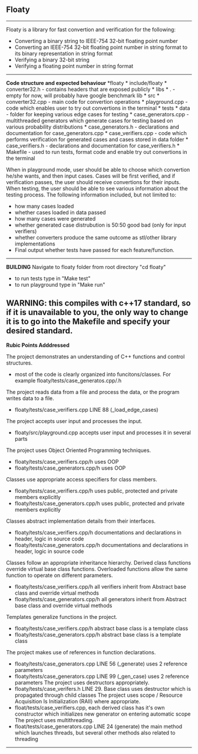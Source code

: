 ## Floaty
---
Floaty is a library for fast convertion and verification for the following:
* Converting a binary string to IEEE-754 32-bit floating point number
* Converting an IEEE-754 32-bit floating point number in string format to its binary representation in string format
* Verifying a binary 32-bit string
* Verifying a floating point number in string format
---
**Code structure and expected behaviour**
*floaty
    * include/floaty
        * converter32.h - contains headers that are exposed publicly
    * libs
        * . - empty for now, will probably have google benchmark lib
    * src
        * converter32.cpp - main code for convertion operations
        * playground.cpp - code which enables user to try out convertions in the terminal
    * tests
        * data - folder for keeping various edge cases for testing
        * case_generators.cpp - multithreaded generators which generate cases for testing based on various probability distributions
        * case_generators.h - declarations and documentation for case_generators.cpp
        * case_verifiers.cpp - code which performs verification for generated cases and cases stored in data folder
        * case_verifiers.h - declarations and documentation for case_verifiers.h
    * Makefile - used to run tests, format code and enable try out convertions in the terminal 

When in playground mode, user should be able to choose which convertion he/she wants, and then input cases.
Cases will be first verified, and if verification passes, the user should receive convertions for their inputs.
When testing, the user should be able to see various information about the testing process.
The following information included, but not limited to:
* how many cases loaded
* whether cases loaded in data passed
* how many cases were generated
* whether generated case distrubution is 50:50 good bad (only for input verifiers)
* whether converters produce the same outcome as stl/other library implementations  
* Final output whether tests have passed for each feature/function.  
--- 
**BUILDING**
Navigate to floaty folder from root directory "cd floaty"
* to run tests type in "Make test"
* to run playground type in "Make run" 

**WARNING**: this compiles with c++17 standard, so if it is unavailable to you, the only way 
to change it is to go into the Makefile and specify your desired standard.
---
**Rubic Points Adddressed**

The project demonstrates an understanding of C++ functions and control structures.
* most of the code is clearly organized into funcitons/classes. For example floaty/tests/case_generatos.cpp/.h

The project reads data from a file and process the data, or the program writes data to a file.
* floaty/tests/case_verifiers.cpp LINE 88 (_load_edge_cases)

The project accepts user input and processes the input.
* floaty/src/playground.cpp accepts user input and processes it in several parts

The project uses Object Oriented Programming techniques.  
* floaty/tests/case_verifiers.cpp/h uses OOP
* floaty/tests/case_generators.cpp/h uses OOP 

Classes use appropriate access specifiers for class members.  
* floaty/tests/case_verifiers.cpp/h uses public, protected and private members explicitly 
* floaty/tests/case_generators.cpp/h uses public, protected and private members explicitly 

Classes abstract implementation details from their interfaces.  
* floaty/tests/case_verifiers.cpp/h documentations and declarations in header, logic in source code
* floaty/tests/case_generators.cpp/h documentations and declarations in header, logic in source code

Classes follow an appropriate inheritance hierarchy.
Derived class functions override virtual base class functions.
Overloaded functions allow the same function to operate on different parameters.
* floaty/tests/case_verifiers.cpp/h  all verifiers inherit from Abstract base class and override virtual methods
* floaty/tests/case_generators.cpp/h  all generators inherit from Abstract base class and override virtual methods

Templates generalize functions in the project.  
* floaty/tests/case_verifiers.cpp/h abstract base class is a template class 
* floaty/tests/case_generators.cpp/h abstract base class is a template class 

The project makes use of references in function declarations.
* floaty/tests/case_generators.cpp LINE 56 (_generate) uses 2 reference parameters
* floaty/tests/case_generators.cpp LINE 99 (_gen_case) uses 2 reference parameters
The project uses destructors appropriately.
* floaty/tests/case_verifers.h LINE  29. Base class uses destructor which is propagated through child classes
The project uses scope / Resource Acquisition Is Initialization (RAII) where appropriate.
* float/tests/case_verifiers.cpp, each derived class has it's own constructor which initializes new generator on entering automatic scope
The project uses multithreading.
* float/tests/case_generators.cpp LINE 24 (generate) the main method which launches threads, but several other methods also related to threading
---

